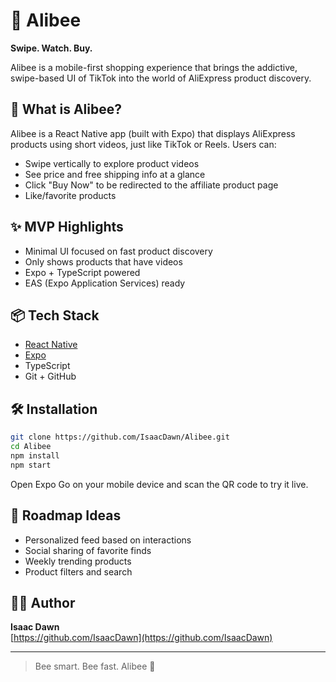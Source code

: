 
# 🐝 Alibee

**Swipe. Watch. Buy.**

Alibee is a mobile-first shopping experience that brings the addictive, swipe-based UI of TikTok into the world of AliExpress product discovery.

## 🚀 What is Alibee?
Alibee is a React Native app (built with Expo) that displays AliExpress products using short videos, just like TikTok or Reels. Users can:

- Swipe vertically to explore product videos
- See price and free shipping info at a glance
- Click "Buy Now" to be redirected to the affiliate product page
- Like/favorite products

## ✨ MVP Highlights
- Minimal UI focused on fast product discovery
- Only shows products that have videos
- Expo + TypeScript powered
- EAS (Expo Application Services) ready

## 📦 Tech Stack
- [React Native](https://reactnative.dev/)
- [Expo](https://expo.dev/)
- TypeScript
- Git + GitHub

## 🛠️ Installation
```bash
git clone https://github.com/IsaacDawn/Alibee.git
cd Alibee
npm install
npm start
```

Open Expo Go on your mobile device and scan the QR code to try it live.

## 🧪 Roadmap Ideas
- Personalized feed based on interactions
- Social sharing of favorite finds
- Weekly trending products
- Product filters and search

## 👨‍💻 Author
**Isaac Dawn**  
[https://github.com/IsaacDawn](https://github.com/IsaacDawn)

---

> Bee smart. Bee fast. Alibee 🐝
